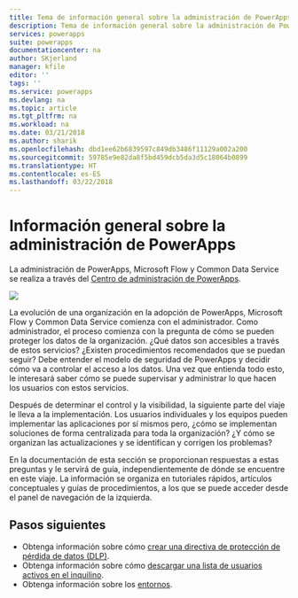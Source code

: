 ```yaml
---
title: Tema de información general sobre la administración de PowerApps | Microsoft Docs
description: Tema de información general sobre la administración de PowerApps
services: powerapps
suite: powerapps
documentationcenter: na
author: SKjerland
manager: kfile
editor: ''
tags: ''
ms.service: powerapps
ms.devlang: na
ms.topic: article
ms.tgt_pltfrm: na
ms.workload: na
ms.date: 03/21/2018
ms.author: sharik
ms.openlocfilehash: dbd1ee62b6839597c849db3486f11129a002a200
ms.sourcegitcommit: 59785e9e82da8f5bd459dcb5da3d5c18064b0899
ms.translationtype: HT
ms.contentlocale: es-ES
ms.lasthandoff: 03/22/2018
---
```

# <a name="administer-powerapps-overview"></a>Información general sobre la administración de PowerApps
La administración de PowerApps, Microsoft Flow y Common Data Service se realiza a través del [Centro de administración de PowerApps]([https://admin.powerapps.com).

![](./media/index/admin-center.png)

La evolución de una organización en la adopción de PowerApps, Microsoft Flow y Common Data Service comienza con el administrador. Como administrador, el proceso comienza con la pregunta de cómo se pueden proteger los datos de la organización. ¿Qué datos son accesibles a través de estos servicios? ¿Existen procedimientos recomendados que se puedan seguir? Debe entender el modelo de seguridad de PowerApps y decidir cómo va a controlar el acceso a los datos. Una vez que entienda todo esto, le interesará saber cómo se puede supervisar y administrar lo que hacen los usuarios con estos servicios.

Después de determinar el control y la visibilidad, la siguiente parte del viaje le lleva a la implementación. Los usuarios individuales y los equipos pueden implementar las aplicaciones por sí mismos pero, ¿cómo se implementan soluciones de forma centralizada para toda la organización? ¿Y cómo se organizan las actualizaciones y se identifican y corrigen los problemas?

En la documentación de esta sección se proporcionan respuestas a estas preguntas y le servirá de guía, independientemente de dónde se encuentre en este viaje. La información se organiza en tutoriales rápidos, artículos conceptuales y guías de procedimientos, a los que se puede acceder desde el panel de navegación de la izquierda.

## <a name="next-steps"></a>Pasos siguientes
* Obtenga información sobre cómo [crear una directiva de protección de pérdida de datos (DLP)](create-dlp-policy.md).
* Obtenga información sobre cómo [descargar una lista de usuarios activos en el inquilino](admin-view-user-licenses.md).
* Obtenga información sobre los [entornos](environments-overview.md).

